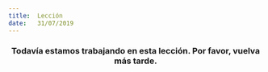 ```yaml
---
title:  Lección
date:   31/07/2019
---
```


### <center>Todavía estamos trabajando en esta lección. Por favor, vuelva más tarde.</center>